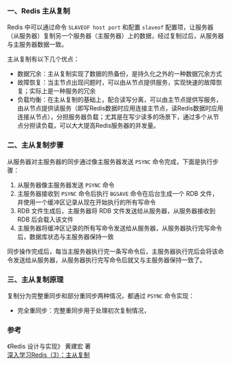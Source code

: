 ### 一、Redis 主从复制

Redis 中可以通过命令 `SLAVEOF host port` 和配置 `slaveof` 配置项，让服务器（从服务器）复制另一个服务器（主服务器）上的数据，经过复制过后，从服务器与主服务器数据一致。

主从复制有以下几个优点：

 - 数据冗余：主从复制实现了数据的热备份，是持久化之外的一种数据冗余方式
 - 故障恢复：当主节点出现问题时，可以由从节点提供服务，实现快速的故障恢复；实际上是一种服务的冗余
 - 负载均衡：在主从复制的基础上，配合读写分离，可以由主节点提供写服务，由从节点提供读服务（即写Redis数据时应用连接主节点，读Redis数据时应用连接从节点），分担服务器负载；尤其是在写少读多的场景下，通过多个从节点分担读负载，可以大大提高Redis服务器的并发量。

### 二、主从复制步骤

从服务器对主服务器的同步通过像主服务器发送 `PSYNC` 命令完成，下面是执行步骤：

 1. 从服务器像主服务器发送 `PSYNC` 命令
 2. 主服务器接收到 `PSYNC` 命令后执行 `BGSAVE` 命令在后台生成一个 RDB 文件，并使用一个缓冲区记录从现在开始执行的所有写命令
 3. RDB 文件生成后，主服务器将 RDB 文件发送给从服务器，从服务器接收到 RDB 后会载入该文件
 4. 主服务器将缓冲区记录的所有写命令发送给从服务器，从服务器执行完写命令后，数据库状态与主服务器保持一致
 
同步操作完成后，每当主服务器执行完一条写命令后，主服务器执行完后会将该命令发送给从服务器，从服务器执行完写命令后就又与主服务器保持一致了。

### 三、主从复制原理

复制分为完整重同步和部分重同步两种情况，都通过 `PSYNC` 命令实现：

- 完全重同步：完整重同步用于处理初次复制情况，

### 参考

《Redis 设计与实现》 黄建宏 著 <br>
[深入学习Redis（3）：主从复制](https://www.cnblogs.com/kismetv/p/9236731.html#t67) <br>